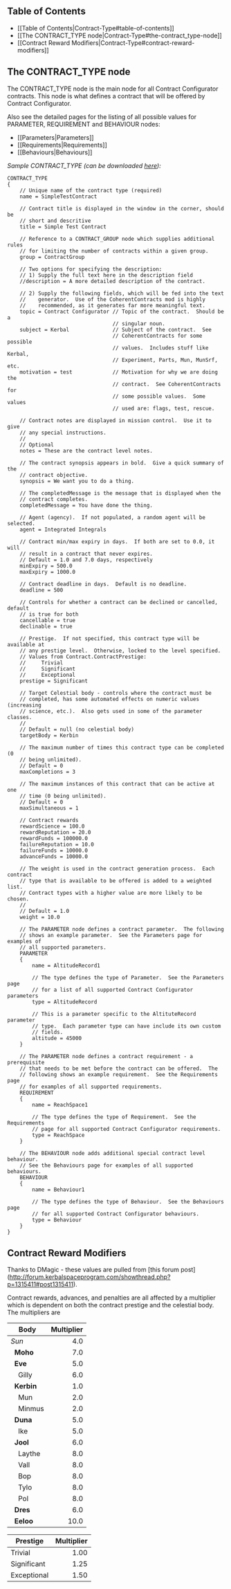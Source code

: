 ## Table of Contents

* [[Table of Contents|Contract-Type#table-of-contents]]
* [[The CONTRACT_TYPE node|Contract-Type#the-contract_type-node]]
* [[Contract Reward Modifiers|Contract-Type#contract-reward-modifiers]]

## The CONTRACT_TYPE node

The CONTRACT_TYPE node is the main node for all Contract Configurator contracts.  This node is what defines a contract that will be offered by Contract Configurator.

Also see the detailed pages for the listing of all possible values for PARAMETER, REQUIREMENT and BEHAVIOUR nodes:
* [[Parameters|Parameters]]
* [[Requirements|Requirements]]
* [[Behaviours|Behaviours]]

_Sample CONTRACT_TYPE (can be downloaded [here](https://raw.githubusercontent.com/jrossignol/ContractConfigurator/master/test/SampleContract.cfg)):_

    CONTRACT_TYPE
    {
        // Unique name of the contract type (required)
        name = SimpleTestContract

        // Contract title is displayed in the window in the corner, should be
        // short and descritive
        title = Simple Test Contract

        // Reference to a CONTRACT_GROUP node which supplies additional rules
        // for limiting the number of contracts within a given group.
        group = ContractGroup

        // Two options for specifying the description:
        // 1) Supply the full text here in the description field
        //description = A more detailed description of the contract.

        // 2) Supply the following fields, which will be fed into the text
        //    generator.  Use of the CoherentContracts mod is highly
        //    recommended, as it generates far more meaningful text.
        topic = Contract Configurator // Topic of the contract.  Should be a
                                      // singular noun.
        subject = Kerbal              // Subject of the contract.  See
                                      // CoherentContracts for some possible
                                      // values.  Includes stuff like Kerbal,
                                      // Experiment, Parts, Mun, MunSrf, etc.
        motivation = test             // Motivation for why we are doing the
                                      // contract.  See CoherentContracts for
                                      // some possible values.  Some values
                                      // used are: flags, test, rescue.

        // Contract notes are displayed in mission control.  Use it to give 
        // any special instructions.
        //
        // Optional
        notes = These are the contract level notes.

        // The contract synopsis appears in bold.  Give a quick summary of the
        // contract objective.
        synopsis = We want you to do a thing.

        // The completedMessage is the message that is displayed when the
        // contract completes.
        completedMessage = You have done the thing.

        // Agent (agency).  If not populated, a random agent will be selected.
        agent = Integrated Integrals

        // Contract min/max expiry in days.  If both are set to 0.0, it will
        // result in a contract that never expires.
        // Default = 1.0 and 7.0 days, respectively
        minExpiry = 500.0
        maxExpiry = 1000.0

        // Contract deadline in days.  Default is no deadline.
        deadline = 500

        // Controls for whether a contract can be declined or cancelled, default
        // is true for both
        cancellable = true
        declinable = true

        // Prestige.  If not specified, this contract type will be available at
        // any prestige level.  Otherwise, locked to the level specified.
        // Values from Contract.ContractPrestige:
        //     Trivial
        //     Significant
        //     Exceptional
        prestige = Significant

        // Target Celestial body - controls where the contract must be
        // completed, has some automated effects on numeric values (increasing
        // science, etc.).  Also gets used in some of the parameter classes.
        //
        // Default = null (no celestial body)
        targetBody = Kerbin

        // The maximum number of times this contract type can be completed (0
        // being unlimited).
        // Default = 0
        maxCompletions = 3

        // The maximum instances of this contract that can be active at one
        // time (0 being unlimited).
        // Default = 0
        maxSimultaneous = 1

        // Contract rewards
        rewardScience = 100.0
        rewardReputation = 20.0
        rewardFunds = 100000.0
        failureReputation = 10.0
        failureFunds = 10000.0
        advanceFunds = 10000.0

        // The weight is used in the contract generation process.  Each contract
        // type that is available to be offered is added to a weighted list.
        // Contract types with a higher value are more likely to be chosen.
        //
        // Default = 1.0
        weight = 10.0

        // The PARAMETER node defines a contract parameter.  The following
        // shows an example parameter.  See the Parameters page for examples of
        // all supported parameters.
        PARAMETER
        {
            name = AltitudeRecord1

            // The type defines the type of Parameter.  See the Parameters page
            // for a list of all supported Contract Configurator parameters
            type = AltitudeRecord

            // This is a parameter specific to the AltituteRecord parameter
            // type.  Each parameter type can have include its own custom
            // fields.
            altitude = 45000
        }

        // The PARAMETER node defines a contract requirement - a prerequisite
        // that needs to be met before the contract can be offered.  The
        // following shows an example requirement.  See the Requirements page
        // for examples of all supported requirements.
        REQUIREMENT
        {
            name = ReachSpace1

            // The type defines the type of Requirement.  See the Requirements
            // page for all supported Contract Configurator requirements.
            type = ReachSpace
        }

        // The BEHAVIOUR node adds additional special contract level behaviour.
        // See the Behaviours page for examples of all supported behaviours.
        BEHAVIOUR
        {
            name = Behaviour1

            // The type defines the type of Behaviour.  See the Behaviours page
            // for all supported Contract Configurator behaviours.
            type = Behaviour
        }
    }

## Contract Reward Modifiers

Thanks to DMagic - these values are pulled from [this forum post] (http://forum.kerbalspaceprogram.com/showthread.php?p=1315411#post1315411).

Contract rewards, advances, and penalties are all affected by a multiplier which is dependent on both the contract prestige and the celestial body.  The multipliers are

Body | Multiplier
--- | ---:
*Sun* | 4.0
&nbsp;&nbsp;**Moho** | 7.0
&nbsp;&nbsp;**Eve** | 5.0
&nbsp;&nbsp;&nbsp;&nbsp;Gilly | 6.0
&nbsp;&nbsp;**Kerbin** | 1.0
&nbsp;&nbsp;&nbsp;&nbsp;Mun | 2.0
&nbsp;&nbsp;&nbsp;&nbsp;Minmus | 2.0
&nbsp;&nbsp;**Duna** | 5.0
&nbsp;&nbsp;&nbsp;&nbsp;Ike | 5.0
&nbsp;&nbsp;**Jool** | 6.0
&nbsp;&nbsp;&nbsp;&nbsp;Laythe | 8.0
&nbsp;&nbsp;&nbsp;&nbsp;Vall | 8.0
&nbsp;&nbsp;&nbsp;&nbsp;Bop | 8.0
&nbsp;&nbsp;&nbsp;&nbsp;Tylo | 8.0
&nbsp;&nbsp;&nbsp;&nbsp;Pol | 8.0
&nbsp;&nbsp;**Dres** | 6.0
&nbsp;&nbsp;**Eeloo** | 10.0

Prestige | Multiplier
--- | ---:
Trivial | 1.00
Significant | 1.25
Exceptional | 1.50